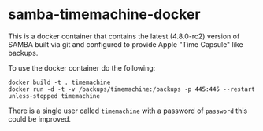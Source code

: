 # samba-timemachine-docker

This is a docker container that contains the latest (4.8.0-rc2) version of SAMBA built via git and configured to provide Apple "Time Capsule" like backups.

To use the docker container do the following:

```
docker build -t . timemachine
docker run -d -t -v /backups/timemachine:/backups -p 445:445 --restart unless-stopped timemachine
```

There is a single user called `timemachine` with a password of `password` this could be improved.
